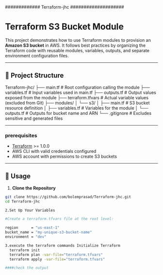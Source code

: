############# Terraform-jhc ####################
# Terraform S3 Bucket Module

This project demonstrates how to use Terraform modules to provision an **Amazon S3 bucket** in AWS. It follows best practices by organizing the Terraform code with reusable modules, variables, outputs, and separate environment configuration files.

---

## 📁 Project Structure

Terraform-jhc/
├── main.tf # Root configuration calling the module
├── variables.tf # Input variables used in main.tf
├── outputs.tf # Output values exposed from the module
├── terraform.tfvars # Actual variable values (excluded from Git)
├── modules/
│ └── s3/
│ ├── main.tf # S3 bucket resource definition
│ ├── variables.tf # Variables for the module
│ └── outputs.tf # Outputs for bucket name and ARN
└── .gitignore # Excludes sensitive and generated files




---

### prerequisites

- [Terraform](https://www.terraform.io/downloads.html) >= 1.0.0
- AWS CLI with valid credentials configured
- AWS account with permissions to create S3 buckets

---

## 🚀 Usage

1. **Clone the Repository**

```bash
git clone https://github.com/bolemprasad/Terraform-jhc.git
cd Terraform-jhc

2.Set Up Your Variables

#Create a terraform.tfvars file at the root level:

region      = "us-east-1"
bucket_name = "my-unique-s3-bucket-name"
environment = "dev"

3.execute the terraform commands Initialize Terraform
  terraform init
  terraform plan -var-file="terraform.tfvars"
  terraform apply -var-file="terraform.tfvars"

####check the output

